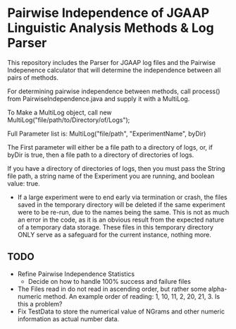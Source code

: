 Pairwise Independence of JGAAP Linguistic Analysis Methods & Log Parser
==

This repository includes the Parser for JGAAP log files and the Pairwise Indepenence calculator that will determine the independence between all pairs of methods.

For determining pairwise independence between methods, call process() from PairwiseIndependence.java and supply it with a MultiLog.

To Make a MultiLog object, call new MultiLog("file/path/to/Directory/of/Logs");

Full Parameter list is: MultiLog("file/path", "ExperimentName", byDir)

The First parameter will either be a file path to a directory of logs, or, if byDir is true, then a file path to a directory of directories of logs.

If you have a directory of directories of logs, then you must pass the String file path, a string name of the Experiment you are running, and boolean value: true. 

* If a large experiment were to end early via termination or crash, the files saved in the temporary directory will be deleted if the same experiment were to be re-run, due to the names being the same. This is not as much an error in the code, as it is an obvious result from the expected nature of a temporary data storage. These files in this temporary directory ONLY serve as a safeguard for the current instance, nothing more.

TODO
--
* Refine Pairwise Independence Statistics
    + Decide on how to handle 100% success and failure files
* The Files read in do not read in ascending order, but rather some alpha-numeric method. An example order of reading: 1, 10, 11, 2, 20, 21, 3. Is this a problem?
* Fix TestData to store the numerical value of NGrams and other numeric information as actual number data.

